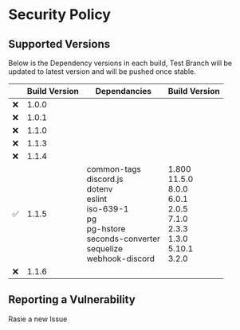 # Security Policy

## Supported Versions

Below is the Dependency versions in each build, Test Branch will be updated to latest version and will be pushed once stable.

|  | Build Version | Dependancies | Build Version |
|--------------------|---------------|---------------------------------------------------------------------------------------------------------------------------------------------|---------------------------------------------------------------------------------------------------|
| :x: | 1.0.0 |  |  |
| :x: | 1.0.1 |  |  |
| :x: | 1.1.0 |  |  |
| :x: | 1.1.3 |  |  |
| :x: | 1.1.4 |  |  |
| :white_check_mark: | 1.1.5 | common-tags <br>discord.js <br>dotenv <br>eslint <br>iso-639-1 <br>pg <br>pg-hstore <br>seconds-converter <br>sequelize <br>webhook-discord | 1.800 <br>11.5.0 <br>8.0.0 <br>6.0.1 <br>2.0.5 <br>7.1.0 <br>2.3.3 <br>1.3.0 <br>5.10.1 <br>3.2.0 |
| :x: | 1.1.6 |  |  |

## Reporting a Vulnerability

Rasie a new Issue
